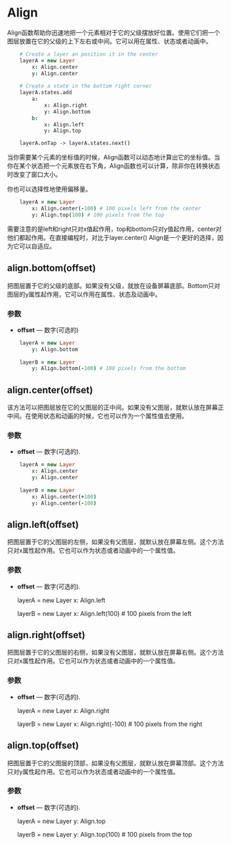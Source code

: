 # Align

Align函数帮助你迅速地把一个元素相对于它的父级摆放好位置。使用它们把一个图层放置在它的父级的上下左右或中间。它可以用在属性、状态或者动画中。

```coffeescript
    # Create a layer an position it in the center 
    layerA = new Layer
        x: Align.center
        y: Align.center
     
    # Create a state in the bottom right corner 
    layerA.states.add
        a:
            x: Align.right
            y: Align.bottom
        b:
            x: Align.left
            y: Align.top

    layerA.onTap -> layerA.states.next()
```

当你需要某个元素的坐标值的时候，Align函数可以动态地计算出它的坐标值。当你在某个状态把一个元素放在右下角，Align函数也可以计算，除非你在转换状态时改变了窗口大小。

你也可以选择性地使用偏移量。

```coffeescript
	layerA = new Layer
	    x: Align.center(-100) # 100 pixels left from the center 
	    y: Align.top(100) # 100 pixels from the top 
```

需要注意的是left和right只对x值起作用，top和bottom只对y值起作用，center对他们都起作用。在直接编程时，对比于layer.center() Align是一个更好的选择，因为它可以自适应。

<a id="align.bottom"></a>
## align.bottom(offset)

把图层置于它的父级的底部。如果没有父级，就放在设备屏幕底部。Bottom只对图层的y属性起作用，它可以作用在属性、状态及动画中。

### 参数

* **offset** — 数字(可选的)

```coffeescript
    layerA = new Layer
        y: Align.bottom
     
    layerB = new Layer
        y: Align.bottom(-100) # 100 pixels from the bottom 
```

<a id="align.center"></a>
## align.center(offset)

该方法可以把图层放在它的父图层的正中间。如果没有父图层，就默认放在屏幕正中间。在使用状态和动画的时候，它也可以作为一个属性值去使用。

### 参数

* **offset** — 数字(可选的).

```coffeescript
    layerA = new Layer
        x: Align.center
        y: Align.center
     
    layerB = new Layer
        x: Align.center(+100)
        y: Align.center(-100)
```

<a id="align.left"></a>
## align.left(offset)


把图层置于它的父图层的左侧，如果没有父图层，就默认放在屏幕左侧。这个方法只对x属性起作用。它也可以作为状态或者动画中的一个属性值。

### 参数

* **offset** — 数字(可选的).


    layerA = new Layer
        x: Align.left
     
    layerB = new Layer
        x: Align.left(100) # 100 pixels from the left 

<a id="align.right"></a>
## align.right(offset)

把图层置于它的父图层的右侧，如果没有父图层，就默认放在屏幕右侧。这个方法只对x属性起作用。它也可以作为状态或者动画中的一个属性值。

### 参数

* **offset** — 数字(可选的).


    layerA = new Layer
        x: Align.right
     
    layerB = new Layer
        x: Align.right(-100) # 100 pixels from the right 

<a id="align.top"></a>
## align.top(offset)

把图层置于它的父图层的顶部，如果没有父图层，就默认放在屏幕顶部。这个方法只对y属性起作用。它也可以作为状态或者动画中的一个属性值。

### 参数

* **offset** — 数字(可选的).


    layerA = new Layer
        y: Align.top
     
    layerB = new Layer
        y: Align.top(100) # 100 pixels from the top 